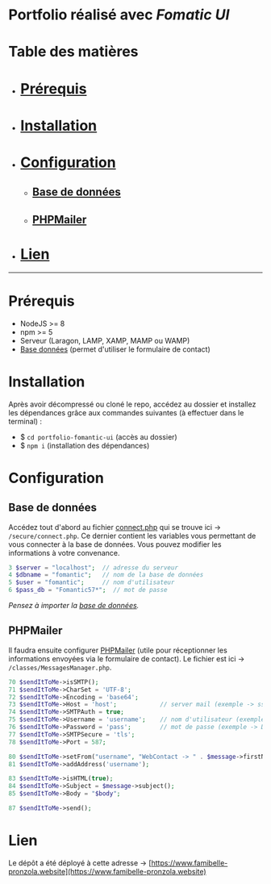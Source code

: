 # Portfolio réalisé avec *Fomatic UI*

# Table des matières
- # [Prérequis](#prérequis)
- # [Installation](#installation)
- # [Configuration](#configuration)
    * ## [Base de données](#base-de-données)
    * ## [PHPMailer](#phpmailer)
- # [Lien](#lien)

---

# Prérequis 
- NodeJS >= 8
- npm >= 5
- Serveur (Laragon, LAMP, XAMP, MAMP ou WAMP)
- [Base données](./bdd/messages.sql) (permet d'utiliser le formulaire de contact)

# Installation

Après avoir décompressé ou cloné le repo, accédez au dossier et installez les dépendances grâce aux commandes suivantes (à effectuer dans le terminal) :
- $ `cd portfolio-fomantic-ui` (accès au dossier)
- $ `npm i` (installation des dépendances)

# Configuration

## Base de données

Accédez tout d'abord au fichier [connect.php](./secure/connect.php) qui se trouve ici -> `/secure/connect.php`. Ce dernier contient les variables vous permettant de vous connecter à la base de données. Vous pouvez modifier les informations à votre convenance.

```php
3 $server = "localhost";  // adresse du serveur
4 $dbname = "fomantic";   // nom de la base de données
5 $user = "fomantic";     // nom d'utilisateur
6 $pass_db = "Fomantic57*";  // mot de passe
```
*Pensez à importer la [base de données](./bdd/messages.sql).*

## PHPMailer

Il faudra ensuite configurer [PHPMailer](./classes/MessagesManager.php#L67) (utile pour réceptionner les informations envoyées via le formulaire de contact). Le fichier est ici -> `/classes/MessagesManager.php`.

```php
70 $sendItToMe->isSMTP();
71 $sendItToMe->CharSet = 'UTF-8';
72 $sendItToMe->Encoding = 'base64';
73 $sendItToMe->Host = 'host';            // server mail (exemple -> ssl0.ovh.net)
74 $sendItToMe->SMTPAuth = true;
75 $sendItToMe->Username = 'username';    // nom d'utilisateur (exemple -> senku@ishigami.jp)
76 $sendItToMe->Password = 'pass';        // mot de passe (exemple -> Dr.Stone)
77 $sendItToMe->SMTPSecure = 'tls';
78 $sendItToMe->Port = 587;

80 $sendItToMe->setFrom("username", "WebContact -> " . $message->firstName() . ' ' . $message->lastName() . ' ( ' . $message->email() . ' )');
81 $sendItToMe->addAddress('username');

83 $sendItToMe->isHTML(true);
84 $sendItToMe->Subject = $message->subject();
85 $sendItToMe->Body = "$body";

87 $sendItToMe->send();
```

# Lien

Le dépôt a été déployé à cette adresse -> [https://www.famibelle-pronzola.website](https://www.famibelle-pronzola.website)